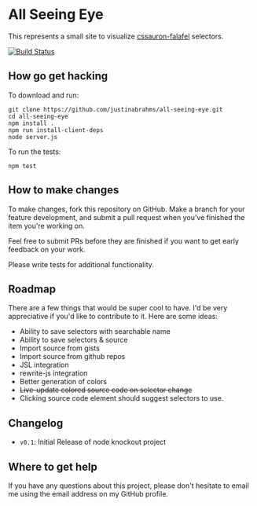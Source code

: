 # All Seeing Eye

This represents a small site to visualize
[cssauron-falafel](https://npmjs.org/package/cssauron-falafel)
selectors.

[![Build Status](https://drone.io/github.com/justinabrahms/all-seeing-eye/status.png)](https://drone.io/github.com/justinabrahms/all-seeing-eye/latest)

## How go get hacking

To download and run:

```
git clone https://github.com/justinabrahms/all-seeing-eye.git
cd all-seeing-eye
npm install .
npm run install-client-deps
node server.js
```

To run the tests:

```
npm test
```

   
## How to make changes

To make changes, fork this repository on GitHub. Make a branch for
your feature development, and submit a pull request when you've
finished the item you're working on.

Feel free to submit PRs before they are finished if you want to get
early feedback on your work.

Please write tests for additional functionality.

## Roadmap

There are a few things that would be super cool to have. I'd be very
appreciative if you'd like to contribute to it. Here are some ideas:

- Ability to save selectors with searchable name
- Ability to save selectors & source
- Import source from gists
- Import source from github repos
- JSL integration
- rewrite-js integration
- Better generation of colors
- ~~Live-update colored source code on selector change~~
- Clicking source code element should suggest selectors to use.


## Changelog
- `v0.1`: Initial Release of node knockout project

## Where to get help
If you have any questions about this project, please don't hesitate to
email me using the email address on my GitHub profile.
